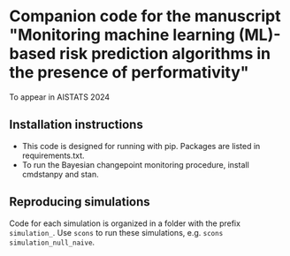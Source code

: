 # Companion code for the manuscript "Monitoring machine learning (ML)-based risk prediction algorithms in the presence of performativity"

To appear in AISTATS 2024

## Installation instructions
* This code is designed for running with pip. Packages are listed in requirements.txt.
* To run the Bayesian changepoint monitoring procedure, install cmdstanpy and stan.

## Reproducing simulations
Code for each simulation is organized in a folder with the prefix `simulation_`. Use `scons` to run these simulations, e.g. `scons simulation_null_naive`.

